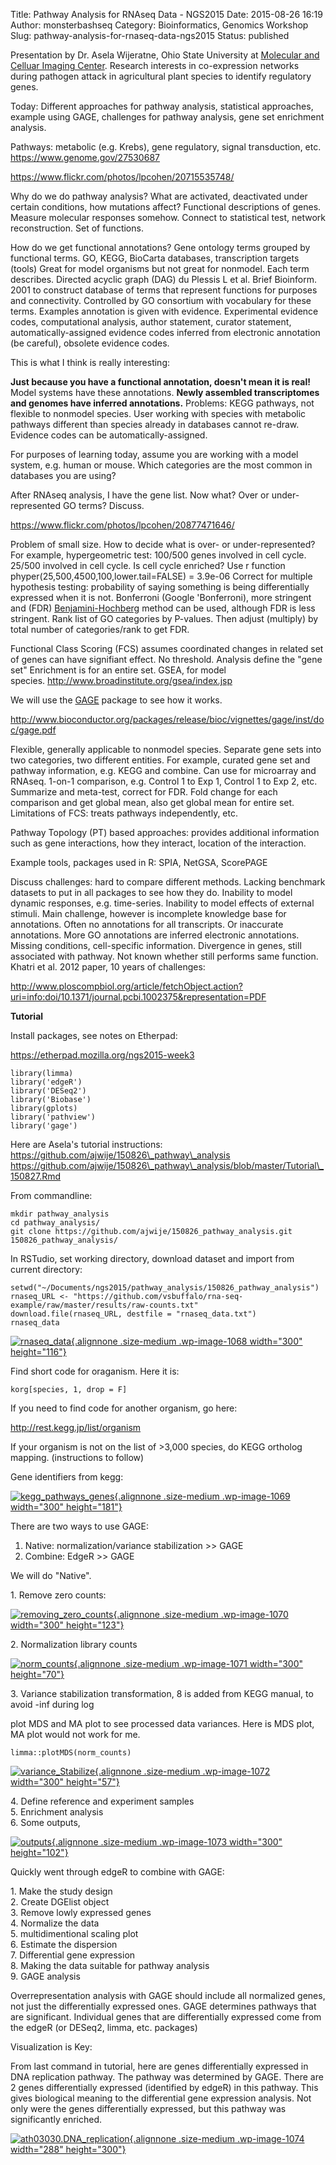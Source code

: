 Title: Pathway Analysis for RNAseq Data - NGS2015
Date: 2015-08-26 16:19
Author: monsterbashseq
Category: Bioinformatics, Genomics Workshop
Slug: pathway-analysis-for-rnaseq-data-ngs2015
Status: published

Presentation by Dr. Asela Wijeratne, Ohio State University at [Molecular
and Celluar Imaging Center](http://oardc.osu.edu/mcic/). Research
interests in co-expression networks during pathogen attack in
agricultural plant species to identify regulatory genes.

Today: Different approaches for pathway analysis, statistical
approaches, example using GAGE, challenges for pathway analysis, gene
set enrichment analysis.

Pathways: metabolic (e.g. Krebs), gene regulatory, signal transduction,
etc.  
https://www.genome.gov/27530687

https://www.flickr.com/photos/lpcohen/20715535748/

Why do we do pathway analysis? What are activated, deactivated under
certain conditions, how mutations affect? Functional descriptions of
genes. Measure molecular responses somehow. Connect to statistical test,
network reconstruction. Set of functions.

How do we get functional annotations? Gene ontology terms grouped by
functional terms. GO, KEGG, BioCarta databases, transcription targets
(tools) Great for model organisms but not great for nonmodel. Each term
describes. Directed acyclic graph (DAG) du Plessis L et al. Brief
Bioinform. 2001 to construct database of terms that represent functions
for purposes and connectivity. Controlled by GO consortium with
vocabulary for these terms. Examples annotation is given with evidence.
Experimental evidence codes, computational analysis, author statement,
curator statement, automatically-assigned evidence codes inferred from
electronic annotation (be careful), obsolete evidence codes.

This is what I think is really interesting:

**Just because you have a functional annotation, doesn't mean it is
real!** Model systems have these annotations. **Newly assembled
transcriptomes and genomes have inferred annotations.** Problems: KEGG
pathways, not flexible to nonmodel species. User working with species
with metabolic pathways different than species already in databases
cannot re-draw. Evidence codes can be automatically-assigned.

For purposes of learning today, assume you are working with a model
system, e.g. human or mouse. Which categories are the most common in
databases you are using?

After RNAseq analysis, I have the gene list. Now what? Over or
under-represented GO terms? Discuss.

https://www.flickr.com/photos/lpcohen/20877471646/

Problem of small size. How to decide what is over- or under-represented?
For example, hypergeometric test: 100/500 genes involved in cell cycle.
25/500 involved in cell cycle. Is cell cycle enriched? Use r function
phyper(25,500,4500,100,lower.tail=FALSE) = 3.9e-06 Correct for multiple
hypothesis testing: probability of saying something is being
differentially expressed when it is not. Bonferroni (Google
'Bonferroni), more stringent and (FDR)
[Benjamini-Hochberg](http://www.jstor.org/stable/2346101?seq=1#page_scan_tab_contents)
method can be used, although FDR is less stringent. Rank list of GO
categories by P-values. Then adjust (multiply) by total number of
categories/rank to get FDR.

Functional Class Scoring (FCS) assumes coordinated changes in related
set of genes can have signifiant effect. No threshold. Analysis define
the "gene set" Enrichment is for an entire set. GSEA, for model
species. http://www.broadinstitute.org/gsea/index.jsp

We will use the [GAGE](http://www.biomedcentral.com/1471-2105/10/161)
package to see how it works.

http://www.bioconductor.org/packages/release/bioc/vignettes/gage/inst/doc/gage.pdf

Flexible, generally applicable to nonmodel species. Separate gene sets
into two categories, two different entities. For example, curated gene
set and pathway information, e.g. KEGG and combine. Can use for
microarray and RNAseq. 1-on-1 comparison, e.g. Control 1 to Exp 1,
Control 1 to Exp 2, etc. Summarize and meta-test, correct for FDR. Fold
change for each comparison and get global mean, also get global mean for
entire set. Limitations of FCS: treats pathways independently, etc.

Pathway Topology (PT) based approaches: provides additional information
such as gene interactions, how they interact, location of the
interaction.

Example tools, packages used in R: SPIA, NetGSA, ScorePAGE

Discuss challenges: hard to compare different methods. Lacking benchmark
datasets to put in all packages to see how they do. Inability to model
dynamic responses, e.g. time-series. Inability to model effects of
external stimuli. Main challenge, however is incomplete knowledge base
for annotations. Often no annotations for all transcripts. Or inaccurate
annotations. More GO annotations are inferred electronic annotations.
Missing conditions, cell-specific information. Divergence in genes,
still associated with pathway. Not known whether still performs same
function. Khatri et al. 2012 paper, 10 years of challenges:

http://www.ploscompbiol.org/article/fetchObject.action?uri=info:doi/10.1371/journal.pcbi.1002375&representation=PDF

**Tutorial**

Install packages, see notes on Etherpad:

https://etherpad.mozilla.org/ngs2015-week3

    library(limma)
    library('edgeR')
    library('DESeq2')
    library('Biobase')
    library(gplots)
    library('pathview')
    library('gage')

Here are Asela's tutorial instructions:  
https://github.com/ajwije/150826\_pathway\_analysis  
https://github.com/ajwije/150826\_pathway\_analysis/blob/master/Tutorial\_150827.Rmd

From commandline:

    mkdir pathway_analysis
    cd pathway_analysis/
    git clone https://github.com/ajwije/150826_pathway_analysis.git
    150826_pathway_analysis/

In RSTudio, set working directory, download dataset and import from
current directory:

    setwd("~/Documents/ngs2015/pathway_analysis/150826_pathway_analysis")
    rnaseq_URL <- "https://github.com/vsbuffalo/rna-seq-example/raw/master/results/raw-counts.txt"
    download.file(rnaseq_URL, destfile = "rnaseq_data.txt")
    rnaseq_data 

[![rnaseq\_data](https://monsterbashseq.files.wordpress.com/2015/08/rnaseq_data.png?w=300){.alignnone
.size-medium .wp-image-1068 width="300"
height="116"}](https://monsterbashseq.files.wordpress.com/2015/08/rnaseq_data.png)

Find short code for oraganism. Here it is:

    korg[species, 1, drop = F]

If you need to find code for another organism, go here:

http://rest.kegg.jp/list/organism

If your organism is not on the list of &gt;3,000 species, do KEGG
ortholog mapping. (instructions to follow)

Gene identifiers from kegg:

[![kegg\_pathways\_genes](https://monsterbashseq.files.wordpress.com/2015/08/kegg_pathways_genes.png?w=300){.alignnone
.size-medium .wp-image-1069 width="300"
height="181"}](https://monsterbashseq.files.wordpress.com/2015/08/kegg_pathways_genes.png)

There are two ways to use GAGE:  
1. Native: normalization/variance stabilization &gt;&gt; GAGE  
2. Combine: EdgeR &gt;&gt; GAGE

We will do "Native".

1\. Remove zero counts:

[![removing\_zero\_counts](https://monsterbashseq.files.wordpress.com/2015/08/removing_zero_counts.png?w=300){.alignnone
.size-medium .wp-image-1070 width="300"
height="123"}](https://monsterbashseq.files.wordpress.com/2015/08/removing_zero_counts.png)

2\. Normalization library counts

[![norm\_counts](https://monsterbashseq.files.wordpress.com/2015/08/norm_counts.png?w=300){.alignnone
.size-medium .wp-image-1071 width="300"
height="70"}](https://monsterbashseq.files.wordpress.com/2015/08/norm_counts.png)

3\. Variance stabilization transformation, 8 is added from KEGG manual,
to avoid -inf during log

plot MDS and MA plot to see processed data variances. Here is MDS plot,
MA plot would not work for me.

    limma::plotMDS(norm_counts)

[![variance\_Stabilize](https://monsterbashseq.files.wordpress.com/2015/08/variance_stabilize.png?w=300){.alignnone
.size-medium .wp-image-1072 width="300"
height="57"}](https://monsterbashseq.files.wordpress.com/2015/08/variance_stabilize.png)

4\. Define reference and experiment samples  
5. Enrichment analysis  
6. Some outputs,

[![outputs](https://monsterbashseq.files.wordpress.com/2015/08/outputs.png?w=300){.alignnone
.size-medium .wp-image-1073 width="300"
height="102"}](https://monsterbashseq.files.wordpress.com/2015/08/outputs.png)

Quickly went through edgeR to combine with GAGE:

1\. Make the study design  
2. Create DGElist object  
3. Remove lowly expressed genes  
4. Normalize the data  
5. multidimentional scaling plot  
6. Estimate the dispersion  
7. Differential gene expression  
8. Making the data suitable for pathway analysis  
9. GAGE analysis

Overrepresentation analysis with GAGE should include all normalized
genes, not just the differentially expressed ones. GAGE determines
pathways that are significant. Individual genes that are differentially
expressed come from the edgeR (or DESeq2, limma, etc. packages)

Visualization is Key:

From last command in tutorial, here are genes differentially expressed
in DNA replication pathway. The pathway was determined by GAGE. There
are 2 genes differentially expressed (identified by edgeR) in this
pathway. This gives biological meaning to the differential gene
expression analysis. Not only were the genes differentially expressed,
but this pathway was significantly enriched.

[![ath03030.DNA\_replication](https://monsterbashseq.files.wordpress.com/2015/08/ath03030-dna_replication.png?w=288){.alignnone
.size-medium .wp-image-1074 width="288"
height="300"}](https://monsterbashseq.files.wordpress.com/2015/08/ath03030-dna_replication.png)
